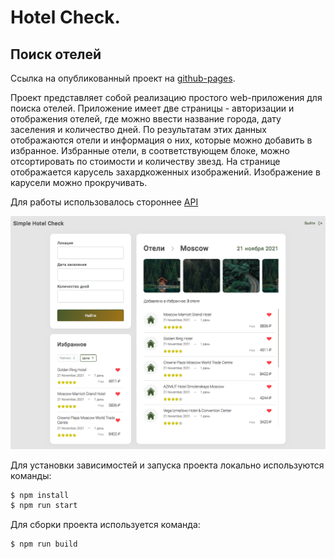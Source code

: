# Hotel Check.

## Поиск отелей

Ссылка на опубликованный проект на [github-pages](https://queenarizona.github.io/HotelsChecker/).

Проект представляет собой реализацию простого web-приложения для поиска отелей. Приложение имеет две страницы - авторизации и отображения отелей, где можно ввести название города, дату заселения и количество дней. По результатам этих данных отображаются отели и информация о них, которые можно добавить в избранное. Избранные отели, в соответствующем блоке, можно отсортировать по стоимости и количеству звезд. На странице отображается карусель захардкоженных изображений. Изображение в карусели можно прокручивать.

Для работы использовалось стороннее [API](https://support.travelpayouts.com/hc/ru/articles/115000343268-API-%D0%B4%D0%B0%D0%BD%D0%BD%D1%8B%D1%85-%D0%BE%D1%82%D0%B5%D0%BB%D0%B5%D0%B9#price)

![](/public/app.png)

Для установки зависимостей и запуска проекта локально используются команды:

```sh
$ npm install
$ npm run start
```

Для сборки проекта используется команда:

```sh
$ npm run build
```
